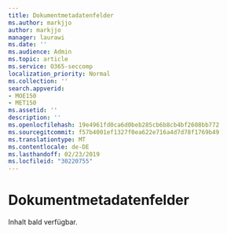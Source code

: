 ```yaml
---
title: Dokumentmetadatenfelder
ms.author: markjjo
author: markjjo
manager: laurawi
ms.date: ''
ms.audience: Admin
ms.topic: article
ms.service: O365-seccomp
localization_priority: Normal
ms.collection: ''
search.appverid:
- MOE150
- MET150
ms.assetid: ''
description: ''
ms.openlocfilehash: 19e4961fd0ca6d0beb285cb6b8cb4bf2608bb772
ms.sourcegitcommit: f57b4001ef1327f0ea622e716a4d7d78f1769b49
ms.translationtype: MT
ms.contentlocale: de-DE
ms.lasthandoff: 02/23/2019
ms.locfileid: "30220755"
---
```

# <a name="document-metadata-fields"></a>Dokumentmetadatenfelder

Inhalt bald verfügbar.